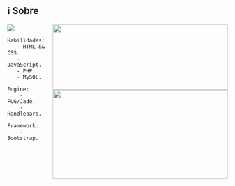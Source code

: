 ## ℹ️ Sobre

<img align="" src="https://img.shields.io/badge/wakatime-%40alexsanderssilv-rgb(38%2C%2038%2C%2038)" /> 

<img align="right" src="https://github-readme-stats.vercel.app/api?username=alexsandersilv&show_icons=true&count_private=truehide=contribs,prs" width="400" height="150" />

<img align="right" src="https://github-readme-stats.vercel.app/api/wakatime?username=alexsanderssilv&layout=compact&length=3" width="400" height="205" />

```
Habilidades:
   - HTML && CSS.
   - JavaScript.
   - PHP.
   - MySQL.
```

```
Engine:
    - PUG/Jade.
    - Handlebars.
```

```
Framework:
    - Bootstrap.
````